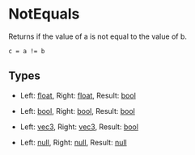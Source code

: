 
# NotEquals

Returns if the value of a is not equal to the value of b.

```
c = a != b
```

## Types

- Left: [float](/MdDocs/Types/Float.md), Right: [float](/MdDocs/Types/Float.md), Result: [bool](/MdDocs/Types/Bool.md)

- Left: [bool](/MdDocs/Types/Bool.md), Right: [bool](/MdDocs/Types/Bool.md), Result: [bool](/MdDocs/Types/Bool.md)

- Left: [vec3](/MdDocs/Types/Vec3.md), Right: [vec3](/MdDocs/Types/Vec3.md), Result: [bool](/MdDocs/Types/Bool.md)

- Left: [null](/MdDocs/Types/Null.md), Right: [null](/MdDocs/Types/Null.md), Result: [null](/MdDocs/Types/Null.md)


